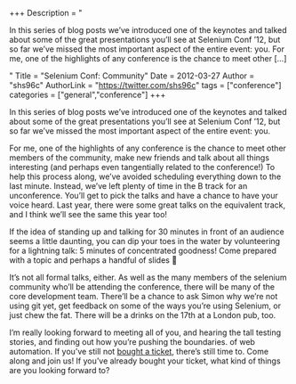 +++
Description = "<p>In this series of blog posts we’ve introduced one of the keynotes and talked about some of the great presentations you’ll see at Selenium Conf ’12, but so far we’ve missed the most important aspect of the entire event: you. For me, one of the highlights of any conference is the chance to meet other […]</p>"
Title = "Selenium Conf: Community"
Date = 2012-03-27
Author = "shs96c"
AuthorLink = "https://twitter.com/shs96c"
tags = ["conference"]
categories = ["general","conference"]
+++

<p>In this series of blog posts we&#8217;ve introduced one of the keynotes and talked about some of the great presentations you&#8217;ll see at Selenium Conf &#8217;12, but so far we&#8217;ve missed the most important aspect of the entire event: you.</p>
<p>For me, one of the highlights of any conference is the chance to meet other members of the community, make new friends and talk about all things interesting (and perhaps even tangentially related to the conference!) To help this process along, we&#8217;ve avoided scheduling everything down to the last minute. Instead, we&#8217;ve left plenty of time in the B track for an unconference. You&#8217;ll get to pick the talks and have a chance to have your voice heard. Last year, there were some great talks on the equivalent track, and I think we&#8217;ll see the same this year too!</p>
<p>If the idea of standing up and talking for 30 minutes in front of an audience seems a little daunting, you can dip your toes in the water by volunteering for a lightning talk: 5 minutes of concentrated goodness! Come prepared with a topic and perhaps a handful of slides 🙂</p>
<p>It&#8217;s not all formal talks, either. As well as the many members of the selenium community who&#8217;ll be attending the conference, there will be many of the core development team. There&#8217;ll be a chance to ask Simon why we&#8217;re not using git yet, get feedback on some of the ways you&#8217;re using Selenium, or just chew the fat. There will be a drinks on the 17th at a London pub, too.</p>
<p>I&#8217;m really looking forward to meeting all of you, and hearing the tall testing stories, and finding out how you&#8217;re pushing the boundaries. of web automation. If you&#8217;ve still not <a href="http://www.seleniumconf.org/tickets/">bought a ticket</a>, there&#8217;s still time to. Come along and join us! If you&#8217;ve already bought your ticket, what kind of things are you looking forward to?</p>

